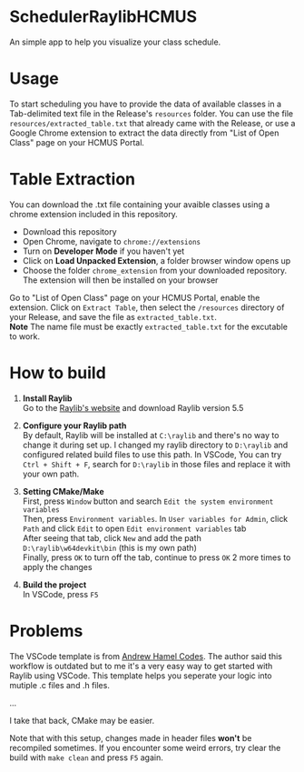 # SchedulerRaylibHCMUS
An simple app to help you visualize your class schedule.
# Usage
To start scheduling you have to provide the data of available classes in a Tab-delimited text file in the Release's `resources` folder. You can use the file `resources/extracted_table.txt` that already came with the Release, or use a Google Chrome extension to extract the data directly from "List of Open Class" page on your HCMUS Portal.  

# Table Extraction
You can download the .txt file containing your avaible classes using a chrome extension included in this repository.
+ Download this repository
+ Open Chrome, navigate to `chrome://extensions`
+ Turn on **Developer Mode** if you haven't yet
+ Click on **Load Unpacked Extension**, a folder browser window opens up
+ Choose the folder `chrome_extension` from your downloaded repository. The extension will then be installed on your browser

Go to "List of Open Class" page on your HCMUS Portal, enable the extension. Click on `Extract Table`, then select the `/resources` directory of your Release, and save the file as `extracted_table.txt`.  
**Note** The name file must be exactly `extracted_table.txt` for the excutable to work.

# How to build
1. **Install Raylib**  
Go to the [Raylib's website](https://www.raylib.com/) and download Raylib version 5.5

2. **Configure your Raylib path**  
By default, Raylib will be installed at `C:\raylib` and there's no way to change it during set up.  I changed my raylib directory to `D:\raylib` and configured related build files to use this path. In VSCode, You can try `Ctrl + Shift + F`, search for `D:\raylib` in those files and replace it with your own path.

3. **Setting CMake/Make**  
First, press `Window` button and search `Edit the system environment variables`  
Then, press `Environment variables`. In `User variables for Admin`, click `Path` and click `Edit` to open `Edit environment variables` tab  
After seeing that tab, click `New` and add the path `D:\raylib\w64devkit\bin` (this is my own path)  
Finally, press `OK` to turn off the tab, continue to press `OK` 2 more times to apply the changes  

4. **Build the project**  
In VSCode, press `F5` 



# Problems
The VSCode template is from [Andrew Hamel Codes](https://youtu.be/xWWqhQ1JnvE?si=nqmY1581xXtpsxsh). The author said this workflow is outdated but to me it's a very easy way to get started with Raylib using VSCode. This template helps you seperate your logic into mutiple .c files and .h files.  

...

I take that back, CMake may be easier.

Note that with this setup, changes made in header files **won't** be recompiled sometimes. If you encounter some weird errors, try clear the build with `make clean` and press `F5` again.  
